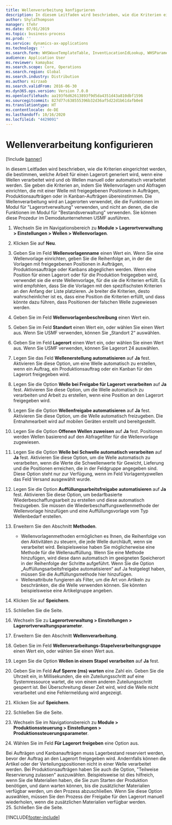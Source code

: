 ```yaml
---
title: Wellenverarbeitung konfigurieren
description: In diesem Leitfaden wird beschrieben, wie die Kriterien eingerichtet werden, die bestimmen, welche Arbeit für einen Lagerort generiert wird, wenn eine Wellen verarbeitet wird und ob Wellen manuell oder automatisch verarbeitet werden.
author: ShylaThompson
manager: tfehr
ms.date: 07/01/2019
ms.topic: business-process
ms.prod: ''
ms.service: dynamics-ax-applications
ms.technology: ''
ms.search.form: WHSWaveTemplateTable, InventLocationIdLookup, WHSParameters, ProdParameters, whswavetablecreatenew, WHSWaveTable, WHSWaveAttributes, WHSKanbanWaveTable, WHSWaveTableListPage, WHSKanbanWaveTableListPage
audience: Application User
ms.reviewer: kamaybac
ms.search.scope: Core, Operations
ms.search.region: Global
ms.search.industry: Distribution
ms.author: mirzaab
ms.search.validFrom: 2016-06-30
ms.dyn365.ops.version: Version 7.0.0
ms.openlocfilehash: aa193f6d62613893f9d5da4351d43a810dbf1596
ms.sourcegitcommit: 827d77c638555396b32d36af5d22d1b61dafb0e8
ms.translationtype: HT
ms.contentlocale: de-DE
ms.lasthandoff: 10/16/2020
ms.locfileid: "4429091"
---
```

# <a name="configure-wave-processing"></a>Wellenverarbeitung konfigurieren

[!include [banner](../../includes/banner.md)]

In diesem Leitfaden wird beschrieben, wie die Kriterien eingerichtet werden, die bestimmen, welche Arbeit für einen Lagerort generiert wird, wenn eine Wellen verarbeitet wird und ob Wellen manuell oder automatisch verarbeitet werden. Sie geben die Kriterien an, indem Sie Wellenvorlagen und Abfragen einrichten, die mit einer Welle mit freigegebenen Positionen in Aufträgen, Produktionsaufträgen oder in Kanban-Aufträgen übereinstimmen. Die Wellenverarbeitung wird an Lagerorten verwendet, die die Funktionen im Modul für "Lagerortverwaltung" verwenden, und nicht an denen, die die Funktionen im Modul für "Bestandsverwaltung" verwenden. Sie können diese Prozedur im Demodatunternehmen USMF ausführen.

1. Wechseln Sie im Navigationsbereich zu **Module > Lagerortverwaltung > Einstellungen > Wellen > Wellenvorlagen**.
2. Klicken Sie auf **Neu**.
3. Geben Sie im Feld **Wellenvorlagenname** einen Wert ein. Wenn Sie eine Wellenvorlage einrichten, geben Sie die Reihenfolge an, in der die Vorlagen mit freigegebenen Positionen in Aufträgen, Produktionsaufträge oder Kanbans abgeglichen werden. Wenn eine Position für einen Lagerort oder für die Produktion freigegeben wird, verwendet sie die erste Wellenvorlage, für die sie die Kriterien erfüllt. Es wird empfohlen, dass Sie die Vorlagen mit den spezifischsten Kriterien an den Anfang der Liste platzieren. Je breiter die Kriterien, desto wahrscheinlicher ist es, dass eine Position die Kriterien erfüllt, und dass könnte dazu führen, dass Positionen der falschen Welle zugewiesen werden.  
4. Geben Sie im Feld **Wellenvorlagenbeschreibung** einen Wert ein.
5. Geben Sie im Feld **Standort** einen Wert ein, oder wählen Sie einen Wert aus. Wenn Sie USMF verwenden, können Sie „Standort 2“ auswählen.  
6. Geben Sie im Feld **Lagerort** einen Wert ein, oder wählen Sie einen Wert aus. Wenn Sie USMF verwenden, können Sie Lagerort 24 auswählen.  
7. Legen Sie das Feld **Wellenerstellung automatisieren** auf **Ja** fest. Aktivieren Sie diese Option, um eine Welle automatisch zu erstellen, wenn ein Auftrag, ein Produktionsauftrag oder ein Kanban für den Lagerort freigegeben wird.  
8. Legen Sie die Option **Welle bei Freigabe für Lagerort verarbeiten** auf **Ja** fest. Aktivieren Sie diese Option, um die Welle automatisch zu verarbeiten und Arbeit zu erstellen, wenn eine Position an den Lagerort freigegeben wird.  
9. Legen Sie die Option **Wellenfreigabe automatisieren** auf **Ja** fest. Aktivieren Sie diese Option, um die Welle automatisch freizugeben. Die Entnahmearbeit wird auf mobilen Geräten erstellt und bereitgestellt.  
10. Legen Sie die Option **Offenen Wellen zuweisen** auf **Ja** fest. Positionen werden Wellen basierend auf den Abfragefilter für die Wellenvorlage zugewiesen.  
11. Legen Sie die Option **Welle bei Schwelle automatisch verarbeiten** auf **Ja** fest. Aktivieren Sie diese Option, um die Welle automatisch zu verarbeiten, wenn die Werte die Schwellenwerte für Gewicht, Lieferung und die Positionen erreichen, die in der Feldgruppe angegeben sind. Diese Option steht nur zur Verfügung, wenn im Feld Vorlagentypwellen das Feld Versand ausgewählt wurde.  
12. Legen Sie die Option **Auffüllungsarbeitsfreigabe automatisieren** auf **Ja** fest. Aktivieren Sie diese Option, um bedarfbasierte Wiederbeschaffungsarbeit zu erstellen und diese automatisch freizugeben. Sie müssen die Wiederbeschaffungswellenmethode der Wellenvorlage hinzufügen und eine Auffüllungsvorlage vom Typ Wellenbedarf erstellen.  
13. Erweitern Sie den Abschnitt **Methoden**.

    - Wellenvorlagenmethoden ermöglichen es Ihnen, die Reihenfolge von den Aktivitäten zu steuern, die jede Welle durchläuft, wenn sie verarbeitet wird. Beispielsweise haben Sie möglicherweise eine Methode für die Wellenauffüllung. Wenn Sie eine Methode hinzufügen, wird diese dann automatisch im geeigneten Speicherort in der Reihenfolge der Schritte aufgeführt. Wenn Sie die Option „Auffüllungsarbeitsfreigabe automatisieren“ auf Ja festgelegt haben, müssen Sie die Auffüllungsmethode hier hinzufügen.  
    - Wellenattribute fungieren als Filter, um die Art von Artikeln zu beschränken, die die Welle verwenden können. Sie könnten beispielsweise eine Artikelgruppe angeben.  
14. Klicken Sie auf **Speichern**.
15. Schließen Sie die Seite.
16. Wechseln Sie zu **Lagerortverwaltung > Einstellungen > Lagerortverwaltungsparameter**.
17. Erweitern Sie den Abschnitt **Wellenverarbeitung**.
18. Geben Sie im Feld **Wellenverarbeitungs-Stapelverarbeitungsgruppe** einen Wert ein, oder wählen Sie einen Wert aus.
19. Legen Sie die Option **Wellen in einem Stapel verarbeiten** auf **Ja** fest.
20. Geben Sie im Feld **Auf Sperre (ms) warten** eine Zahl ein. Geben Sie die Uhrzeit ein, in Millisekunden, die ein Zuteilungsschritt auf eine Systemressource wartet, die von einem anderen Zuteilungsschritt gesperrt ist. Bei Überschreitung dieser Zeit wird, wird die Welle nicht verarbeitet und eine Fehlermeldung wird angezeigt.  
21. Klicken Sie auf **Speichern**.
22. Schließen Sie die Seite.
23. Wechseln Sie im Navigationsbereich zu **Module > Produktionssteuerung > Einstellungen > Produktionssteuerungsparameter**.
24. Wählen Sie im Feld **Für Lagerort freigeben** eine Option aus.

Bei Aufträgen und Kanbanaufträgen muss Lagerbestand reserviert werden, bevor der Auftrag an den Lagerort freigegeben wird. Andernfalls können die Artikel oder der Verteilungspositionen nicht in einer Welle verarbeitet werden. Bei Produktionsaufträgen haben Sie auch die Option, "Teilweise Reservierung zulassen" auszuwählen. Beispielsweise ist dies hilfreich, wenn Sie die Materialien haben, die Sie zum Starten der Produktion benötigen, und dann warten können, bis die zusätzlicher Materialien verfügbar werden, um den Prozess abzuschließen. Wenn Sie diese Option auswählen, müssen Sie den Prozess der Freigabe für den Lagerort manuell wiederholen, wenn die zusätzlichen Materialien verfügbar werden.  
25. Schließen Sie die Seite.



[!INCLUDE[footer-include](../../../includes/footer-banner.md)]